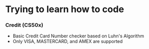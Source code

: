 # Trying to learn how to code

### Credit (CS50x)
* Basic Credit Card Number checker based on Luhn's Algorithm
* Only VISA, MASTERCARD, and AMEX are supported
